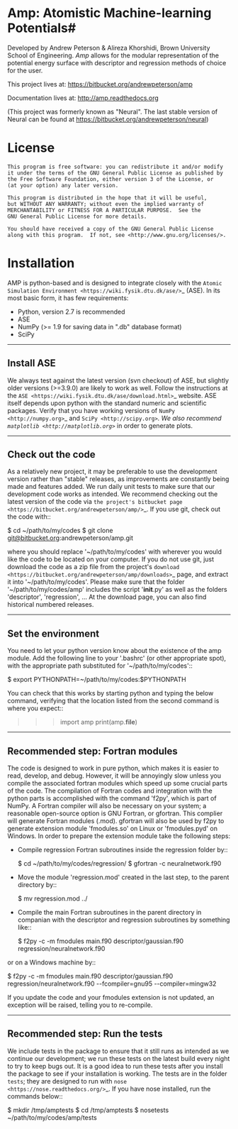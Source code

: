 # Amp: Atomistic Machine-learning Potentials#

Developed by Andrew Peterson & Alireza Khorshidi, Brown University School of Engineering. *Amp* allows for the modular representation of the potential energy surface with descriptor and regression methods of choice for the user.

This project lives at:
https://bitbucket.org/andrewpeterson/amp

Documentation lives at:
http://amp.readthedocs.org

(This project was formerly known as "Neural". The last stable version of Neural can be found at https://bitbucket.org/andrewpeterson/neural)


License
=======

    This program is free software: you can redistribute it and/or modify
    it under the terms of the GNU General Public License as published by
    the Free Software Foundation, either version 3 of the License, or
    (at your option) any later version.

    This program is distributed in the hope that it will be useful,
    but WITHOUT ANY WARRANTY; without even the implied warranty of
    MERCHANTABILITY or FITNESS FOR A PARTICULAR PURPOSE.  See the
    GNU General Public License for more details.

    You should have received a copy of the GNU General Public License
    along with this program.  If not, see <http://www.gnu.org/licenses/>.


Installation
==================================

AMP is python-based and is designed to integrate closely with the `Atomic Simulation Environment <https://wiki.fysik.dtu.dk/ase/>`_ (ASE).
In its most basic form, it has few requirements:

* Python, version 2.7 is recommended
* ASE
* NumPy (>= 1.9 for saving data in ".db" database format)
* SciPy

----------------------------------
Install ASE
----------------------------------

We always test against the latest version (svn checkout) of ASE, but slightly older versions (>=3.9.0) are likely to work
as well. Follow the instructions at the `ASE <https://wiki.fysik.dtu.dk/ase/download.html>`_ website. ASE itself depends
upon python with the standard numeric and scientific packages. Verify that you have working versions of
`NumPy <http://numpy.org>`_ and `SciPy <http://scipy.org>`_. We also recommend `matplotlib <http://matplotlib.org>`_ in
order to generate plots.

----------------------------------
Check out the code
----------------------------------

As a relatively new project, it may be preferable to use the development version rather than "stable" releases, as improvements are constantly being made and features added.
We run daily unit tests to make sure that our development code works as intended.
We recommend checking out the latest version of the code via `the project's bitbucket
page <https://bitbucket.org/andrewpeterson/amp/>`_. If you use git, check out the code with::

   $ cd ~/path/to/my/codes
   $ git clone git@bitbucket.org:andrewpeterson/amp.git

where you should replace '~/path/to/my/codes' with wherever you would like the code to be located on your computer.
If you do not use git, just download the code as a zip file from the project's
`download <https://bitbucket.org/andrewpeterson/amp/downloads>`_ page, and extract it into '~/path/to/my/codes'. Please make sure that the folder '~/path/to/my/codes/amp' includes the script '__init__.py' as well as the folders 'descriptor', 'regression', ... 
At the download page, you can also find historical numbered releases.

----------------------------------
Set the environment
----------------------------------

You need to let your python version know about the existence of the amp module. Add the following line to your '.bashrc'
(or other appropriate spot), with the appropriate path substituted for '~/path/to/my/codes'::

   $ export PYTHONPATH=~/path/to/my/codes:$PYTHONPATH

You can check that this works by starting python and typing the below command, verifying that the location listed from
the second command is where you expect::

   >>> import amp
   >>> print(amp.__file__)

----------------------------------
Recommended step: Fortran modules
----------------------------------

The code is designed to work in pure python, which makes it is easier to read, develop, and debug. However, it will be
annoyingly slow unless you compile the associated fortran modules which speed up some crucial parts of the code. The
compilation of Fortran codes and integration with the python parts is accomplished with the command 'f2py', which is
part of NumPy. A Fortran compiler will also be necessary on your system; a reasonable open-source option is GNU Fortran,
or gfortran. This complier will generate Fortran modules (.mod). gfortran will also be used by f2py to generate
extension module 'fmodules.so' on Linux or 'fmodules.pyd' on Windows. In order to prepare the extension module take the
following steps:

* Compile regression Fortran subroutines inside the regression folder by::

   $ cd ~/path/to/my/codes/regression/
   $ gfortran -c neuralnetwork.f90

* Move the module 'regression.mod' created in the last step, to the parent directory by::

   $ mv regression.mod ../

* Compile the main Fortran subroutines in the parent directory in companian with the descriptor and regression subroutines
  by something like::

   $ f2py -c -m fmodules main.f90 descriptor/gaussian.f90 regression/neuralnetwork.f90

or on a Windows machine by::

   $ f2py -c -m fmodules main.f90 descriptor/gaussian.f90 regression/neuralnetwork.f90 --fcompiler=gnu95 --compiler=mingw32

If you update the code and your fmodules extension is not updated, an exception will be raised, telling you
to re-compile.

----------------------------------
Recommended step: Run the tests
----------------------------------

We include tests in the package to ensure that it still runs as intended as we continue our development; we run these
tests on the latest build every night to try to keep bugs out. It is a good idea to run these tests after you install the
package to see if your installation is working. The tests are in the folder `tests`; they are designed to run with
`nose <https://nose.readthedocs.org/>`_. If you have nose installed, run the commands below::

   $ mkdir /tmp/amptests
   $ cd /tmp/amptests
   $ nosetests ~/path/to/my/codes/amp/tests
